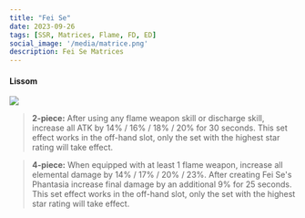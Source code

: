 ```yaml
---
title: "Fei Se"
date: 2023-09-26
tags: [SSR, Matrices, Flame, FD, ED]
social_image: '/media/matrice.png'
description: Fei Se Matrices
---
```

#### Lissom

![](https://telegra.ph/file/629b6e880789b70d754b8.png)

> **2-piece:** After using any flame weapon skill or discharge skill, increase all ATK by 14% / 16% / 18% / 20% for 30 seconds. This set effect works in the off-hand slot, only the set with the highest star rating will take effect.

> **4-piece:** When equipped with at least 1 flame weapon, increase all elemental damage by 14% / 17% / 20% / 23%. After creating Fei Se's Phantasia increase final damage by an additional 9% for 25 seconds. This set effect works in the off-hand slot, only the set with the highest star rating will take effect.